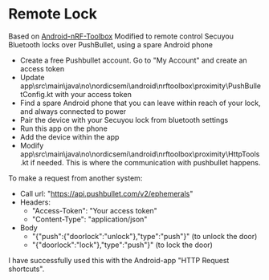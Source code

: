 # Remote Lock

Based on [Android-nRF-Toolbox](https://github.com/NordicSemiconductor/Android-nRF-Toolbox)
Modified to remote control Secuyou Bluetooth locks over PushBullet, using a spare Android phone

* Create a free Pushbullet account. Go to "My Account" and create an access token
* Update app\src\main\java\no\nordicsemi\android\nrftoolbox\proximity\PushBulletConfig.kt with your access token
* Find a spare Android phone that you can leave within reach of your lock, and always connected to power
* Pair the device with your Secuyou lock from bluetooth settings
* Run this app on the phone
* Add the device within the app
* Modify app\src\main\java\no\nordicsemi\android\nrftoolbox\proximity\HttpTools.kt if needed. This is where the communication with pushbullet happens.

To make a request from another system:
* Call url: "https://api.pushbullet.com/v2/ephemerals"
* Headers:
  * "Access-Token": "Your access token"
  * "Content-Type": "application/json"
* Body
  * "{\"push\":{\"doorlock\":\"unlock\"},\"type\":\"push\"}" (to unlock the door)
  * "{\"doorlock\":\"lock\"},\"type\":\"push\"}" (to lock the door)

I have successfully used this with the Android-app "HTTP Request shortcuts".


